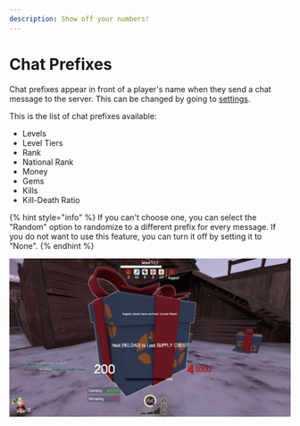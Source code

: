 ```yaml
---
description: Show off your numbers!
---
```


# Chat Prefixes

Chat prefixes appear in front of a player's name when they send a chat message to the server. This can be changed by going to [settings](https://titan.tf/settings).

This is the list of chat prefixes available:

* Levels
* Level Tiers
* Rank
* National Rank
* Money
* Gems
* Kills
* Kill-Death Ratio

{% hint style="info" %}
If you can't choose one, you can select the "Random" option to randomize to a different prefix for every message. If you do not want to use this feature, you can turn it off by setting it to "None".
{% endhint %}

![](../.gitbook/assets/image%20%2815%29.png)

